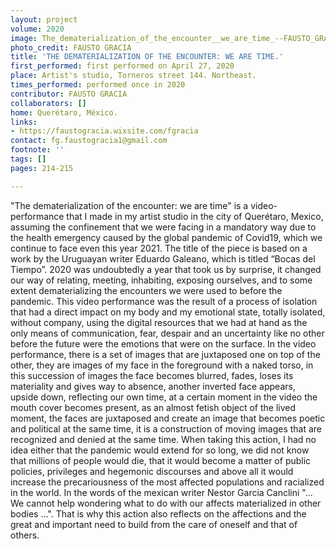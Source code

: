 ```yaml
---
layout: project
volume: 2020
image: The_dematerialization_of_the_encounter__we_are_time_--FAUSTO_GRACIA.jpg
photo_credit: FAUSTO GRACIA
title: 'THE DEMATERIALIZATION OF THE ENCOUNTER: WE ARE TIME.'
first_performed: first performed on April 27, 2020
place: Artist's studio, Torneros street 144. Northeast.
times_performed: performed once in 2020
contributor: FAUSTO GRACIA
collaborators: []
home: Querétaro, México.
links:
- https://faustogracia.wixsite.com/fgracia
contact: fg.faustogracia1@gmail.com
footnote: ''
tags: []
pages: 214-215

---
```


"The dematerialization of the encounter: we are time" is a video-performance that I made in my artist studio in the city of Querétaro, Mexico, assuming the confinement that we were facing in a mandatory way due to the health emergency caused by the global pandemic of Covid19, which we continue to face even this year 2021. The title of the piece is based on a work by the Uruguayan writer Eduardo Galeano, which is titled “Bocas del Tiempo”. 2020 was undoubtedly a year that took us by surprise, it changed our way of relating, meeting, inhabiting, exposing ourselves, and to some extent dematerializing the encounters we were used to before the pandemic. This video performance was the result of a process of isolation that had a direct impact on my body and my emotional state, totally isolated, without company, using the digital resources that we had at hand as the only means of communication, fear, despair and an uncertainty like no other before the future were the emotions that were on the surface. In the video performance, there is a set of images that are juxtaposed one on top of the other, they are images of my face in the foreground with a naked torso, in this succession of images the face becomes blurred, fades, loses its materiality and gives way to absence, another inverted face appears, upside down, reflecting our own time, at a certain moment in the video the mouth cover becomes present, as an almost fetish object of the lived moment, the faces are juxtaposed and create an image that becomes poetic and political at the same time, it is a construction of moving images that are recognized and denied at the same time. When taking this action, I had no idea either that the pandemic would extend for so long, we did not know that millions of people would die, that it would become a matter of public policies, privileges and hegemonic discourses and above all it would increase the precariousness of the most affected populations and racialized in the world. In the words of the mexican writer Nestor Garcia Canclini "... We cannot help wondering what to do with our affects materialized in other bodies ...". That is why this action also reflects on the affections and the great and important need to build from the care of oneself and that of others.
